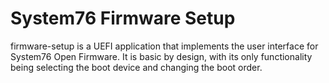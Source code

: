 # System76 Firmware Setup

firmware-setup is a UEFI application that implements the user interface for
System76 Open Firmware. It is basic by design, with its only functionality
being selecting the boot device and changing the boot order.
